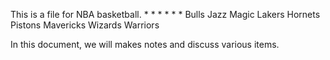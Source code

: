 This is a file for NBA basketball.
*
*
*
*
*
*
Bulls
Jazz
Magic
Lakers
Hornets
Pistons
Mavericks
Wizards
Warriors

In this document, we will makes notes and discuss various items.